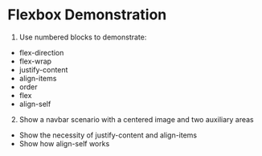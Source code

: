 # Flexbox Demonstration

1. Use numbered blocks to demonstrate:
* flex-direction
* flex-wrap
* justify-content
* align-items
* order
* flex
* align-self

2. Show a navbar scenario with a centered image and two auxiliary areas
* Show the necessity of justify-content and align-items
* Show how align-self works